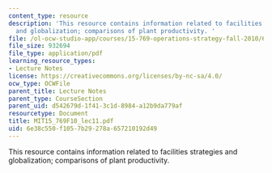 ```yaml
---
content_type: resource
description: 'This resource contains information related to facilities strategies
  and globalization; comparisons of plant productivity. '
file: /ol-ocw-studio-app/courses/15-769-operations-strategy-fall-2010/6e38c550f1057b29278a657210192d49_MIT15_769F10_lec11.pdf
file_size: 932694
file_type: application/pdf
learning_resource_types:
- Lecture Notes
license: https://creativecommons.org/licenses/by-nc-sa/4.0/
ocw_type: OCWFile
parent_title: Lecture Notes
parent_type: CourseSection
parent_uid: d542679d-1f41-3c1d-8984-a12b9da779af
resourcetype: Document
title: MIT15_769F10_lec11.pdf
uid: 6e38c550-f105-7b29-278a-657210192d49
---
```

This resource contains information related to facilities strategies and globalization; comparisons of plant productivity. 
